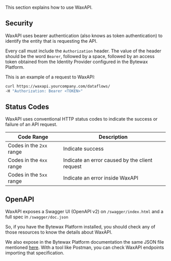 This section explains how to use WaxAPI.

## Security

WaxAPI uses bearer authentication (also knows as token authentication) to identify the entity that is requesting the API.

Every call must include the `Authorization` header. The value of the header should be the word `Bearer`, followed by a space, followed by an access token obtained from the Identity Provider configured in the Bytewax Platform.

This is an example of a request to WaxAPI:

```bash
curl https://waxapi.yourcompany.com/dataflows/
-H "Authorization: Bearer <TOKEN>"
```

## Status Codes

WaxAPI uses conventional HTTP status codes to indicate the success or failure of an API request.

| Code Range | Description |
|------------|-------------|
| Codes in the `2xx` range | Indicate success |
| Codes in the `4xx` range | Indicate an error caused by the client request |
| Codes in the `5xx` range | Indicate an error inside WaxAPI |

## OpenAPI

WaxAPI exposes a Swagger UI (OpenAPI v2) on `/swagger/index.html` and a full spec in `/swagger/doc.json`

So, if you have the Bytewax Platform installed, you should check any of those resources to know the details about WaxAPI.

We also expose in the Bytewax Platform documentation the same JSON file mentioned [here](/api/openapi/v0.1.6).
With a tool like Postman, you can check WaxAPI endpoints importing that specification.
